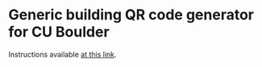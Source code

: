 # Generic building QR code generator for CU Boulder

Instructions available [at this link](https://docs.google.com/document/d/1n42-g-CoqoNPL8JOfx1OAykIDCj9lUEGy_fTGKVIG4E/edit?usp=sharing).